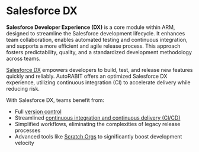 # Salesforce DX

**Salesforce Developer Experience (DX)** is a core module within ARM, designed to streamline the Salesforce development lifecycle. It enhances team collaboration, enables automated testing and continuous integration, and supports a more efficient and agile release process. This approach fosters predictability, quality, and a standardized development methodology across teams.

[Salesforce DX](https://www.autorabit.com/webinars/experience-salesforce-dx-at-its-best-with-autorabit/) empowers developers to build, test, and release new features quickly and reliably. AutoRABIT offers an optimized Salesforce DX experience, utilizing continuous integration (CI) to accelerate delivery while reducing risk.

With Salesforce DX, teams benefit from:

- Full [version control](https://www.autorabit.com/8-benefits-of-version-control-in-salesforce-development/)
- Streamlined [continuous integration and continuous delivery (CI/CD)](https://www.autorabit.com/white-papers/continuous-delivery-salesforce/)
- Simplified workflows, eliminating the complexities of legacy release processes
- Advanced tools like [Scratch Orgs](create-a-scratch-org.md) to significantly boost development velocity
